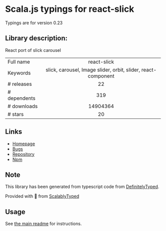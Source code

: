 
# Scala.js typings for react-slick

Typings are for version 0.23

## Library description:
React port of slick carousel

|                    |                 |
| ------------------ | :-------------: |
| Full name          | react-slick |
| Keywords           | slick, carousel, Image slider, orbit, slider, react-component |
| # releases         | 22 |
| # dependents       | 319 |
| # downloads        | 14904364 |
| # stars            | 20 |

## Links
- [Homepage](https://github.com/akiran/react-slick)
- [Bugs](https://github.com/akiran/react-slick/issues)
- [Repository](https://github.com/akiran/react-slick)
- [Npm](https://www.npmjs.com/package/react-slick)
    


## Note
This library has been generated from typescript code from [DefinitelyTyped](https://definitelytyped.org).

Provided with :purple_heart: from [ScalablyTyped](https://github.com/oyvindberg/ScalablyTyped)

## Usage
See [the main readme](../../readme.md) for instructions.


